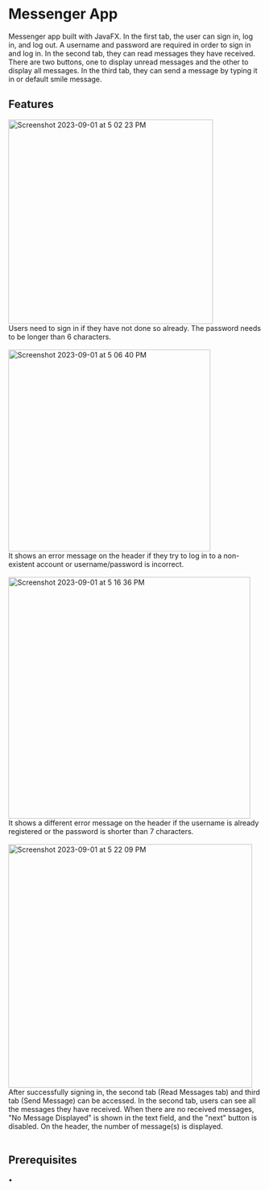 # Messenger App
Messenger app built with JavaFX. In the first tab, the user can sign in, log in, and log out. A username and password are required in order to sign in and log in. In the second tab, they can read messages they have received. There are two buttons, one to display unread messages and the other to display all messages. In the third tab, they can send a message by typing it in or default smile message.

## Features
<img width="406" alt="Screenshot 2023-09-01 at 5 02 23 PM" src="https://github.com/makih2003/messenger/assets/139406942/d7c78b7a-6114-4112-8c54-c1627a3249f9">
<br>
Users need to sign in if they have not done so already. The password needs to be longer than 6 characters.
<br><br>

<img width="401" alt="Screenshot 2023-09-01 at 5 06 40 PM" src="https://github.com/makih2003/messenger/assets/139406942/c9262150-f3c5-4342-beec-3fb49825587b">
<br>
It shows an error message on the header if they try to log in to a non-existent account or username/password is incorrect. 
<br><br>

<img width="480" alt="Screenshot 2023-09-01 at 5 16 36 PM" src="https://github.com/makih2003/messenger/assets/139406942/e4d36112-8a6b-4ea0-8f5b-ab8aab1d2be6">
<br>
It shows a different error message on the header if the username is already registered or the password is shorter than 7 characters.
<br><br>
<img width="484" alt="Screenshot 2023-09-01 at 5 22 09 PM" src="https://github.com/makih2003/messenger/assets/139406942/c7adb73c-fa73-485e-949d-9ca1d6df431c">
<br>
After successfully signing in, the second tab (Read Messages tab) and third tab (Send Message) can be accessed. In the second tab, users can see all the messages they have received. When there are no received messages, "No Message Displayed" is shown in the text field, and the "next" button is disabled. On the header, the number of message(s) is displayed. 
<br><br>



## Prerequisites
•

